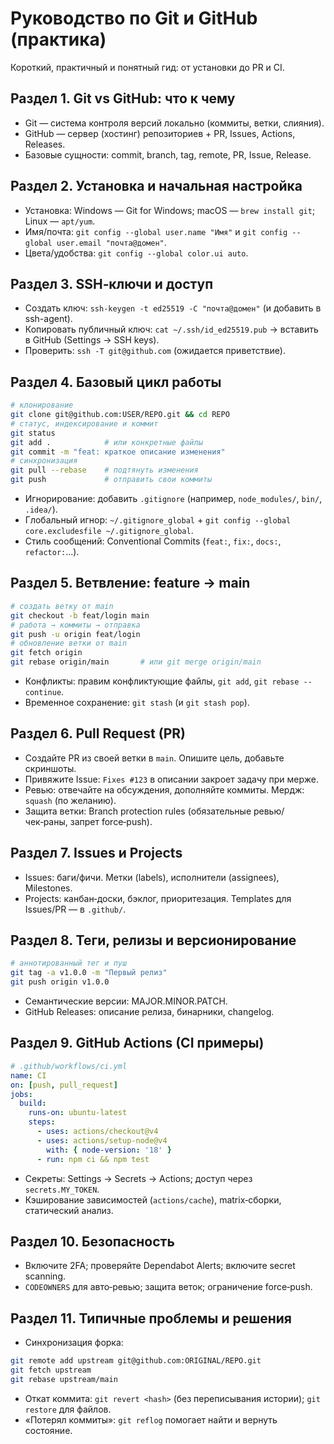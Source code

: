 # Руководство по Git и GitHub (практика)

Короткий, практичный и понятный гид: от установки до PR и CI.

## Раздел 1. Git vs GitHub: что к чему
- Git — система контроля версий локально (коммиты, ветки, слияния).
- GitHub — сервер (хостинг) репозиториев + PR, Issues, Actions, Releases.
- Базовые сущности: commit, branch, tag, remote, PR, Issue, Release.

## Раздел 2. Установка и начальная настройка
- Установка: Windows — Git for Windows; macOS — `brew install git`; Linux — `apt/yum`.
- Имя/почта: `git config --global user.name "Имя"` и `git config --global user.email "почта@домен"`.
- Цвета/удобства: `git config --global color.ui auto`.

## Раздел 3. SSH‑ключи и доступ
- Создать ключ: `ssh-keygen -t ed25519 -C "почта@домен"` (и добавить в ssh-agent).
- Копировать публичный ключ: `cat ~/.ssh/id_ed25519.pub` → вставить в GitHub (Settings → SSH keys).
- Проверить: `ssh -T git@github.com` (ожидается приветствие).

## Раздел 4. Базовый цикл работы
```bash
# клонирование
git clone git@github.com:USER/REPO.git && cd REPO
# статус, индексирование и коммит
git status
git add .            # или конкретные файлы
git commit -m "feat: краткое описание изменения"
# синхронизация
git pull --rebase    # подтянуть изменения
git push             # отправить свои коммиты
```
- Игнорирование: добавить `.gitignore` (например, `node_modules/`, `bin/`, `.idea/`).
- Глобальный игнор: `~/.gitignore_global` + `git config --global core.excludesfile ~/.gitignore_global`.
- Стиль сообщений: Conventional Commits (`feat:`, `fix:`, `docs:`, `refactor:`...).

## Раздел 5. Ветвление: feature → main
```bash
# создать ветку от main
git checkout -b feat/login main
# работа → коммиты → отправка
git push -u origin feat/login
# обновление ветки от main
git fetch origin
git rebase origin/main       # или git merge origin/main
```
- Конфликты: правим конфликтующие файлы, `git add`, `git rebase --continue`.
- Временное сохранение: `git stash` (и `git stash pop`).

## Раздел 6. Pull Request (PR)
- Создайте PR из своей ветки в `main`. Опишите цель, добавьте скриншоты.
- Привяжите Issue: `Fixes #123` в описании закроет задачу при мерже.
- Ревью: отвечайте на обсуждения, дополняйте коммиты. Мердж: `squash` (по желанию).
- Защита ветки: Branch protection rules (обязательные ревью/чек‑раны, запрет force‑push).

## Раздел 7. Issues и Projects
- Issues: баги/фичи. Метки (labels), исполнители (assignees), Milestones.
- Projects: канбан‑доски, бэклог, приоритезация. Templates для Issues/PR — в `.github/`.

## Раздел 8. Теги, релизы и версионирование
```bash
# аннотированный тег и пуш
git tag -a v1.0.0 -m "Первый релиз"
git push origin v1.0.0
```
- Семантические версии: MAJOR.MINOR.PATCH.
- GitHub Releases: описание релиза, бинарники, changelog.

## Раздел 9. GitHub Actions (CI примеры)
```yaml
# .github/workflows/ci.yml
name: CI
on: [push, pull_request]
jobs:
  build:
    runs-on: ubuntu-latest
    steps:
      - uses: actions/checkout@v4
      - uses: actions/setup-node@v4
        with: { node-version: '18' }
      - run: npm ci && npm test
```
- Секреты: Settings → Secrets → Actions; доступ через `secrets.MY_TOKEN`.
- Кэширование зависимостей (`actions/cache`), matrix‑сборки, статический анализ.

## Раздел 10. Безопасность
- Включите 2FA; проверяйте Dependabot Alerts; включите secret scanning.
- `CODEOWNERS` для авто‑ревью; защита веток; ограничение force‑push.

## Раздел 11. Типичные проблемы и решения
- Синхронизация форка:
```bash
git remote add upstream git@github.com:ORIGINAL/REPO.git
git fetch upstream
git rebase upstream/main
```
- Откат коммита: `git revert <hash>` (без переписывания истории); `git restore` для файлов.
- «Потерял коммиты»: `git reflog` помогает найти и вернуть состояние.
